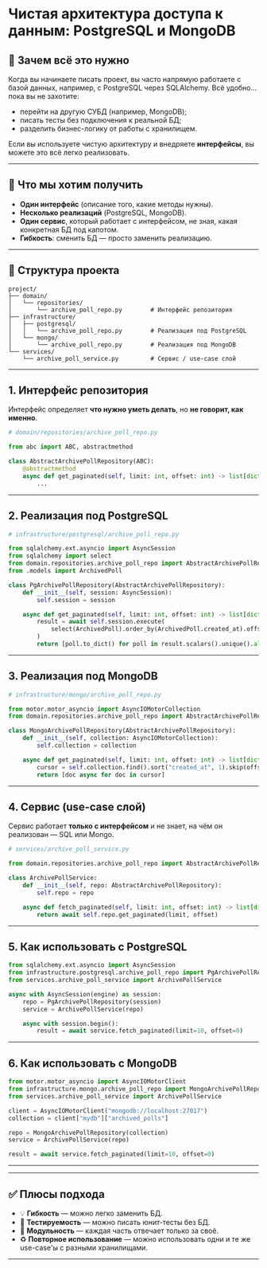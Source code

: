 # Чистая архитектура доступа к данным: PostgreSQL и MongoDB

## 🧠 Зачем всё это нужно

Когда вы начинаете писать проект, вы часто напрямую работаете с базой данных, например, с PostgreSQL через SQLAlchemy. Всё удобно... пока вы не захотите:

- перейти на другую СУБД (например, MongoDB);
- писать тесты без подключения к реальной БД;
- разделить бизнес-логику от работы с хранилищем.

Если вы используете чистую архитектуру и внедряете **интерфейсы**, вы можете это всё легко реализовать.

---

## 📌 Что мы хотим получить

- **Один интерфейс** (описание того, какие методы нужны).
- **Несколько реализаций** (PostgreSQL, MongoDB).
- **Один сервис**, который работает с интерфейсом, не зная, какая конкретная БД под капотом.
- **Гибкость**: сменить БД — просто заменить реализацию.

---

## 📁 Структура проекта

```
project/
├── domain/
│   └── repositories/
│       └── archive_poll_repo.py        # Интерфейс репозитория
├── infrastructure/
│   ├── postgresql/
│   │   └── archive_poll_repo.py        # Реализация под PostgreSQL
│   └── mongo/
│       └── archive_poll_repo.py        # Реализация под MongoDB
└── services/
    └── archive_poll_service.py         # Сервис / use-case слой
```

---

## 1. Интерфейс репозитория

Интерфейс определяет **что нужно уметь делать**, но **не говорит, как именно**.

```python
# domain/repositories/archive_poll_repo.py

from abc import ABC, abstractmethod

class AbstractArchivePollRepository(ABC):
    @abstractmethod
    async def get_paginated(self, limit: int, offset: int) -> list[dict]:
        ...
```

---

## 2. Реализация под PostgreSQL

```python
# infrastructure/postgresql/archive_poll_repo.py

from sqlalchemy.ext.asyncio import AsyncSession
from sqlalchemy import select
from domain.repositories.archive_poll_repo import AbstractArchivePollRepository
from .models import ArchivedPoll

class PgArchivePollRepository(AbstractArchivePollRepository):
    def __init__(self, session: AsyncSession):
        self.session = session

    async def get_paginated(self, limit: int, offset: int) -> list[dict]:
        result = await self.session.execute(
            select(ArchivedPoll).order_by(ArchivedPoll.created_at).offset(offset).limit(limit)
        )
        return [poll.to_dict() for poll in result.scalars().unique().all()]
```

---

## 3. Реализация под MongoDB

```python
# infrastructure/mongo/archive_poll_repo.py

from motor.motor_asyncio import AsyncIOMotorCollection
from domain.repositories.archive_poll_repo import AbstractArchivePollRepository

class MongoArchivePollRepository(AbstractArchivePollRepository):
    def __init__(self, collection: AsyncIOMotorCollection):
        self.collection = collection

    async def get_paginated(self, limit: int, offset: int) -> list[dict]:
        cursor = self.collection.find().sort("created_at", 1).skip(offset).limit(limit)
        return [doc async for doc in cursor]
```

---

## 4. Сервис (use-case слой)

Сервис работает **только с интерфейсом** и не знает, на чём он реализован — SQL или Mongo.

```python
# services/archive_poll_service.py

from domain.repositories.archive_poll_repo import AbstractArchivePollRepository

class ArchivePollService:
    def __init__(self, repo: AbstractArchivePollRepository):
        self.repo = repo

    async def fetch_paginated(self, limit: int, offset: int) -> list[dict]:
        return await self.repo.get_paginated(limit, offset)
```

---

## 5. Как использовать с PostgreSQL

```python
from sqlalchemy.ext.asyncio import AsyncSession
from infrastructure.postgresql.archive_poll_repo import PgArchivePollRepository
from services.archive_poll_service import ArchivePollService

async with AsyncSession(engine) as session:
    repo = PgArchivePollRepository(session)
    service = ArchivePollService(repo)

    async with session.begin():
        result = await service.fetch_paginated(limit=10, offset=0)
```

---

## 6. Как использовать с MongoDB

```python
from motor.motor_asyncio import AsyncIOMotorClient
from infrastructure.mongo.archive_poll_repo import MongoArchivePollRepository
from services.archive_poll_service import ArchivePollService

client = AsyncIOMotorClient("mongodb://localhost:27017")
collection = client["mydb"]["archived_polls"]

repo = MongoArchivePollRepository(collection)
service = ArchivePollService(repo)

result = await service.fetch_paginated(limit=10, offset=0)
```

---

---

## ✅ Плюсы подхода

- 💡 **Гибкость** — можно легко заменить БД.
- 🧪 **Тестируемость** — можно писать юнит-тесты без БД.
- 🧱 **Модульность** — каждая часть отвечает только за своё.
- ♻️ **Повторное использование** — можно использовать одни и те же use-case'ы с разными хранилищами.

---

